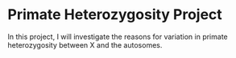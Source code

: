 # Primate Heterozygosity Project

In this project, I will investigate the reasons for variation in primate heterozygosity between X and the autosomes.
